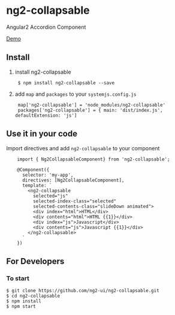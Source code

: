 # ng2-collapsable
Angular2 Accordion Component 

<a href="https://ng2-ui.github.io/#/ng2-collapsable">
  Demo
</a>

## Install

1. install ng2-collapsable

        $ npm install ng2-collapsable --save

2. add `map` and `packages` to your `systemjs.config.js`

        map['ng2-collapsable'] = 'node_modules/ng2-collapsable'
        packages['ng2-collapsable'] = { main: 'dist/index.js', defaultExtension: 'js']

## Use it in your code

Import directives and add `ng2-collapsable` to your component

        import { Ng2CollapsableComponent} from 'ng2-collapsable';

        @Component({
          selector: 'my-app',
          directives: [Ng2CollapsableComponent],
          template: `
            <ng2-collapsable
              selected="js"
              selected-index-class="selected"
              selected-contents-class="slideDown animated">
              <div index="html">HTML</div>
              <div contents="html">HTML {{1}}</div>
              <div index="js">Javascript</div>
              <div contents="js">Javascript {{1}}</div>
            </ng2-collapsable>
          `
        })

## For Developers

### To start

    $ git clone https://github.com/ng2-ui/ng2-collapsable.git
    $ cd ng2-collapsable
    $ npm install
    $ npm start

